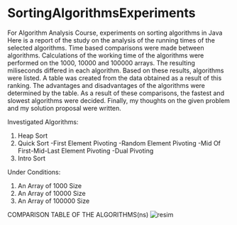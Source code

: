 # SortingAlgorithmsExperiments
For Algorithm Analysis Course, experiments on sorting algorithms in Java
Here is a report of the study on the analysis of the running times of the selected algorithms. Time based comparisons were made between algorithms. Calculations of the working time of the algorithms were performed on the 1000, 10000 and 100000 arrays. The resulting miliseconds differed in each algorithm. Based on these results, algorithms were listed. A table was created from the data obtained as a result of this ranking. The advantages and disadvantages of the algorithms were determined by the table.
 As a result of these comparisons, the fastest and slowest algorithms were decided. Finally, my thoughts on the given problem and my solution proposal were written.


Investigated Algorithms:
1) Heap Sort
2) Quick Sort
   -First Element Pivoting
   -Random Element Pivoting
   -Mid Of First-Mid-Last Element Pivoting
   -Dual Pivoting
3) Intro Sort


Under Conditions:
1) An Array of 1000 Size
2) An Array of 10000 Size
3) An Array of 100000 Size


COMPARISON TABLE OF THE ALGORITHMS(ns)
![resim](https://user-images.githubusercontent.com/50989796/125790709-d1719611-0c66-4cda-b2a9-2ecd1a668ba7.png)

